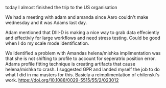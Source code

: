 today I almost finished the trip to the US organisation

We had a meeting with adam and amanda since Aaro couldn't make wednesday and it was Adams last day.

Adam mentioned that DIII-D is making a nice way to grab data effeciently and effectivly for large workflows and need stress testing. Could be good when I do my scale mode identification. 

We Identified a problem with Amandas helena/mishka implimentation was that she is not shifting to profile to account for seperatrix position error. Adams profile fitting technique is creating artifacts that cause helena/mishka to crash. I suggested GPR and landed myself the job to do what I did in ma masters for this. Basicly a reimplimentation of chilenski's work. 
https://doi.org/10.1088/0029-5515/55/2/023012

